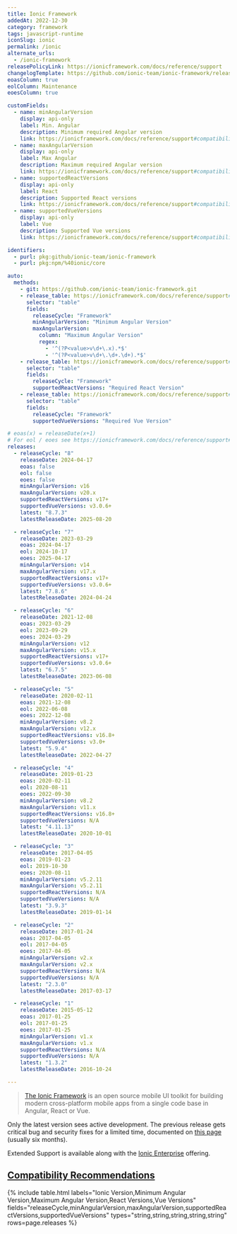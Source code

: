 ```yaml
---
title: Ionic Framework
addedAt: 2022-12-30
category: framework
tags: javascript-runtime
iconSlug: ionic
permalink: /ionic
alternate_urls:
  - /ionic-framework
releasePolicyLink: https://ionicframework.com/docs/reference/support
changelogTemplate: https://github.com/ionic-team/ionic-framework/releases/tag/v__LATEST__
eoasColumn: true
eolColumn: Maintenance
eoesColumn: true

customFields:
  - name: minAngularVersion
    display: api-only
    label: Min. Angular
    description: Minimum required Angular version
    link: https://ionicframework.com/docs/reference/support#compatibility-recommendations
  - name: maxAngularVersion
    display: api-only
    label: Max Angular
    description: Maximum required Angular version
    link: https://ionicframework.com/docs/reference/support#compatibility-recommendations
  - name: supportedReactVersions
    display: api-only
    label: React
    description: Supported React versions
    link: https://ionicframework.com/docs/reference/support#compatibility-recommendations
  - name: supportedVueVersions
    display: api-only
    label: Vue
    description: Supported Vue versions
    link: https://ionicframework.com/docs/reference/support#compatibility-recommendations

identifiers:
  - purl: pkg:github/ionic-team/ionic-framework
  - purl: pkg:npm/%40ionic/core

auto:
  methods:
    - git: https://github.com/ionic-team/ionic-framework.git
    - release_table: https://ionicframework.com/docs/reference/support#1
      selector: "table"
      fields:
        releaseCycle: "Framework"
        minAngularVersion: "Minimum Angular Version"
        maxAngularVersion:
          column: "Maximum Angular Version"
          regex:
            - '^(?P<value>v\d+\.x).*$'
            - '^(?P<value>v\d+\.\d+.\d+).*$'
    - release_table: https://ionicframework.com/docs/reference/support#2
      selector: "table"
      fields:
        releaseCycle: "Framework"
        supportedReactVersions: "Required React Version"
    - release_table: https://ionicframework.com/docs/reference/support#compatibility-recommendations
      selector: "table"
      fields:
        releaseCycle: "Framework"
        supportedVueVersions: "Required Vue Version"

# eoas(x) = releaseDate(x+1)
# For eol / eoes see https://ionicframework.com/docs/reference/support#framework-maintenance-and-support-status.
releases:
  - releaseCycle: "8"
    releaseDate: 2024-04-17
    eoas: false
    eol: false
    eoes: false
    minAngularVersion: v16
    maxAngularVersion: v20.x
    supportedReactVersions: v17+
    supportedVueVersions: v3.0.6+
    latest: "8.7.3"
    latestReleaseDate: 2025-08-20

  - releaseCycle: "7"
    releaseDate: 2023-03-29
    eoas: 2024-04-17
    eol: 2024-10-17
    eoes: 2025-04-17
    minAngularVersion: v14
    maxAngularVersion: v17.x
    supportedReactVersions: v17+
    supportedVueVersions: v3.0.6+
    latest: "7.8.6"
    latestReleaseDate: 2024-04-24

  - releaseCycle: "6"
    releaseDate: 2021-12-08
    eoas: 2023-03-29
    eol: 2023-09-29
    eoes: 2024-03-29
    minAngularVersion: v12
    maxAngularVersion: v15.x
    supportedReactVersions: v17+
    supportedVueVersions: v3.0.6+
    latest: "6.7.5"
    latestReleaseDate: 2023-06-08

  - releaseCycle: "5"
    releaseDate: 2020-02-11
    eoas: 2021-12-08
    eol: 2022-06-08
    eoes: 2022-12-08
    minAngularVersion: v8.2
    maxAngularVersion: v12.x
    supportedReactVersions: v16.8+
    supportedVueVersions: v3.0+
    latest: "5.9.4"
    latestReleaseDate: 2022-04-27

  - releaseCycle: "4"
    releaseDate: 2019-01-23
    eoas: 2020-02-11
    eol: 2020-08-11
    eoes: 2022-09-30
    minAngularVersion: v8.2
    maxAngularVersion: v11.x
    supportedReactVersions: v16.8+
    supportedVueVersions: N/A
    latest: "4.11.13"
    latestReleaseDate: 2020-10-01

  - releaseCycle: "3"
    releaseDate: 2017-04-05
    eoas: 2019-01-23
    eol: 2019-10-30
    eoes: 2020-08-11
    minAngularVersion: v5.2.11
    maxAngularVersion: v5.2.11
    supportedReactVersions: N/A
    supportedVueVersions: N/A
    latest: "3.9.3"
    latestReleaseDate: 2019-01-14

  - releaseCycle: "2"
    releaseDate: 2017-01-24
    eoas: 2017-04-05
    eol: 2017-04-05
    eoes: 2017-04-05
    minAngularVersion: v2.x
    maxAngularVersion: v2.x
    supportedReactVersions: N/A
    supportedVueVersions: N/A
    latest: "2.3.0"
    latestReleaseDate: 2017-03-17

  - releaseCycle: "1"
    releaseDate: 2015-05-12
    eoas: 2017-01-25
    eol: 2017-01-25
    eoes: 2017-01-25
    minAngularVersion: v1.x
    maxAngularVersion: v1.x
    supportedReactVersions: N/A
    supportedVueVersions: N/A
    latest: "1.3.2"
    latestReleaseDate: 2016-10-24

---
```


> [The Ionic Framework](https://ionicframework.com) is an open source mobile UI toolkit for building
> modern cross-platform mobile apps from a single code base in Angular, React or Vue.

Only the latest version sees active development. The previous release gets critical bug and security
fixes for a limited time, documented on [this page](https://ionicframework.com/docs/reference/support#framework-maintenance-and-support-status)
(usually six months).

Extended Support is available along with the [Ionic Enterprise](https://ionic.io/enterprise) offering.

## [Compatibility Recommendations](https://ionicframework.com/docs/reference/support#compatibility-recommendations)

{% include table.html
labels="Ionic Version,Minimum Angular Version,Maximum Angular Version,React Versions,Vue Versions"
fields="releaseCycle,minAngularVersion,maxAngularVersion,supportedReactVersions,supportedVueVersions"
types="string,string,string,string,string"
rows=page.releases %}

